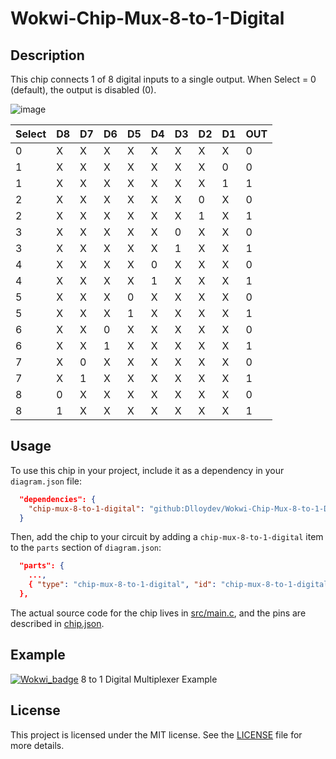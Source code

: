 # Wokwi-Chip-Mux-8-to-1-Digital

## Description

This chip connects 1 of 8 digital inputs to a single output. When Select = 0 (default), the output is disabled (0).

![image](https://user-images.githubusercontent.com/63488701/217562982-f879e8a9-694f-462e-930c-6e03e275826e.png)

| Select | D8   | D7   | D6   | D5   | D4   | D3   | D2   | D1   | OUT  |
| ------ | ---- | ---- | ---- | ---- | ---- | ---- | ---- | ---- | ---- |
| 0      | X    | X    | X    | X    | X    | X    | X    | X    | 0    |
| 1      | X    | X    | X    | X    | X    | X    | X    | 0    | 0    |
| 1      | X    | X    | X    | X    | X    | X    | X    | 1    | 1    |
| 2      | X    | X    | X    | X    | X    | X    | 0    | X    | 0    |
| 2      | X    | X    | X    | X    | X    | X    | 1    | X    | 1    |
| 3      | X    | X    | X    | X    | X    | 0    | X    | X    | 0    |
| 3      | X    | X    | X    | X    | X    | 1    | X    | X    | 1    |
| 4      | X    | X    | X    | X    | 0    | X    | X    | X    | 0    |
| 4      | X    | X    | X    | X    | 1    | X    | X    | X    | 1    |
| 5      | X    | X    | X    | 0    | X    | X    | X    | X    | 0    |
| 5      | X    | X    | X    | 1    | X    | X    | X    | X    | 1    |
| 6      | X    | X    | 0    | X    | X    | X    | X    | X    | 0    |
| 6      | X    | X    | 1    | X    | X    | X    | X    | X    | 1    |
| 7      | X    | 0    | X    | X    | X    | X    | X    | X    | 0    |
| 7      | X    | 1    | X    | X    | X    | X    | X    | X    | 1    |
| 8      | 0    | X    | X    | X    | X    | X    | X    | X    | 0    |
| 8      | 1    | X    | X    | X    | X    | X    | X    | X    | 1    |

## Usage

To use this chip in your project, include it as a dependency in your `diagram.json` file:

```json
  "dependencies": {
    "chip-mux-8-to-1-digital": "github:Dlloydev/Wokwi-Chip-Mux-8-to-1-Digital@1.0.1"
  }
```

Then, add the chip to your circuit by adding a `chip-mux-8-to-1-digital` item to the `parts` section of `diagram.json`:

```json
  "parts": {
    ...,
    { "type": "chip-mux-8-to-1-digital", "id": "chip-mux-8-to-1-digital1" }
  },
```

The actual source code for the chip lives in [src/main.c](https://github.com/Dlloydev/Wokwi-Chip-Mux-8-to-1-Digital/blob/main/src/main.c), and the pins are described in [chip.json](https://github.com/Dlloydev/Wokwi-Chip-Mux-8-to-1-Digital/blob/main/chip.json).

## Example

[![Wokwi_badge](https://user-images.githubusercontent.com/63488701/212449119-a8510897-c860-4545-8c1a-794169547ba1.svg)](https://wokwi.com/projects/356107121997264897) 8 to 1 Digital Multiplexer Example

## License

This project is licensed under the MIT license. See the [LICENSE](https://github.com/Dlloydev/Wokwi-Chip-Mux-8-to-1-Digital/blob/main/LICENSE) file for more details.
